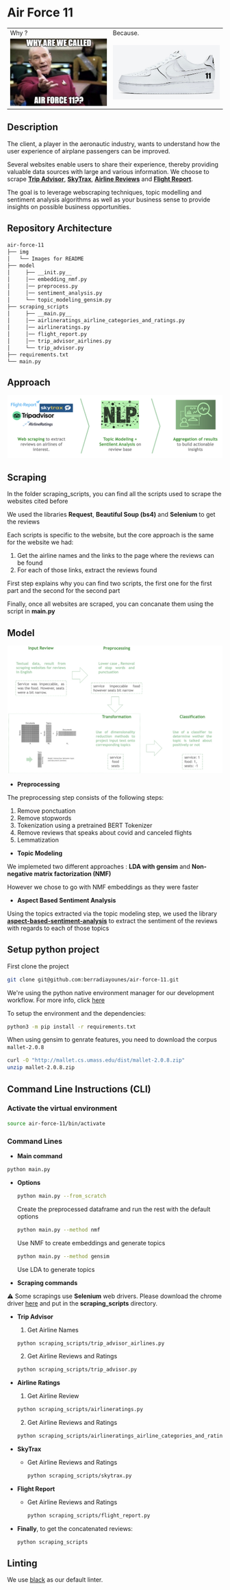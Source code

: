 # Air Force 11

<table>
  <tr>
    <td>Why ?</td>
     <td>Because.</td>
  </tr>
  <tr>
    <td><img src="img/Question.png" ></td>
    <td><img src="img/Air_Force_1.png" ></td>
  </tr>
 </table>

## Description 

The client, a player in the aeronautic industry, wants to understand how the user experience of airplane passengers can be improved. 

Several websites enable users to share their experience, thereby providing valuable data sources with large and various information. We choose to scrape **[Trip Advisor](https://www.tripadvisor.fr/Airlines)**, **[SkyTrax](https://www.airlinequality.com/review-pages/a-z-airline-reviews/)**, **[Airline Reviews](https://www.airlineratings.com/airline-passenger-reviews)** and **[Flight Report](https://flight-report.com/en/airline/)**.

The goal is to leverage webscraping techniques, topic modelling and sentiment analysis algorithms as well as your business sense to provide insights on possible business opportunities.

## Repository Architecture

```
air-force-11
├── img
│   └── Images for README
├── model
│     ├── __init.py__
│     │── embedding_nmf.py
│     │── preprocess.py
│     │── sentiment_analysis.py
│     └── topic_modeling_gensim.py
├── scraping_scripts
│     ├── __main.py__ 
│     │── airlineratings_airline_categories_and_ratings.py 
│     │── airlineratings.py
│     │── flight_report.py
│     │── trip_advisor_airlines.py
│     └── trip_advisor.py
├── requirements.txt
└── main.py
```

## Approach

<img src="img/approach.png">

## Scraping

In the folder scraping_scripts, you can find all the scripts used to scrape the websites cited before

We used the libraries **Request**, **Beautiful Soup (bs4)** and **Selenium** to get the reviews

Each scripts is specific to the website, but the core approach is the same for the website we had:

1. Get the airline names and the links to the page where the reviews can be found
2. For each of those links, extract the reviews found

First step explains why you can find two scripts, the first one for the first part and the second for the second part

Finally, once all websites are scraped, you can concanate them using the script in **__main__.py**

## Model 

<img src="img/model.png">

* **Preprocessing**

The preprocessing step consists of the following steps:
1. Remove ponctuation
2. Remove stopwords
3. Tokenization using a pretrained BERT Tokenizer
4. Remove reviews that speaks about covid and canceled flights
5. Lemmatization

* **Topic Modeling**

We implemeted two different approaches : **LDA with gensim** and **Non-negative matrix factorization (NMF)**

However we chose to go with NMF embeddings as they were faster

* **Aspect Based Sentiment Analysis**
 
Using the topics extracted via the topic modeling step, we used the library **[aspect-based-sentiment-analysis](https://pypi.org/project/aspect-based-sentiment-analysis/)** to extract the sentiment of the reviews with regards to each of those topics


## Setup python project

First clone the project

```bash
git clone git@github.com:berradiayounes/air-force-11.git
```

We're using the python native environment manager for our development workflow. 
For more info, click [here](https://packaging.python.org/guides/installing-using-pip-and-virtual-environments/)

To setup the environment and the dependencies:

```bash
python3 -m pip install -r requirements.txt
```

When using gensim to genrate features, you need to download the corpus `mallet-2.0.8`

```bash
curl -O "http://mallet.cs.umass.edu/dist/mallet-2.0.8.zip"
unzip mallet-2.0.8.zip 
```

## Command Line Instructions (CLI)

### Activate the virtual environment

```bash
source air-force-11/bin/activate
```

### Command Lines

* **Main command** 

```bash
python main.py
```

* **Options**

    ```bash
    python main.py --from_scratch 
    ```
   Create the preprocessed dataframe and run the rest with the default options

    ```bash
    python main.py --method nmf
    ```
    Use NMF to create embeddings and generate topics

    ```bash 
    python main.py --method gensim
    ```
    Use LDA to generate topics

* **Scraping commands**

:warning: Some scrapings use **Selenium** web drivers. Please download the chrome driver [here](https://chromedriver.chromium.org/downloads) and put in the **scraping_scripts** directory.

  * **Trip Advisor**

    1. Get Airline Names
    ```bash 
    python scraping_scripts/trip_advisor_airlines.py
    ```
    2. Get Airline Reviews and Ratings
    ```bash 
    python scraping_scripts/trip_advisor.py
    ```

  * **Airline Ratings**

      1. Get Airline Review
      ```bash 
      python scraping_scripts/airlineratings.py
      ```
      2. Get Airline Reviews and Ratings
      ```bash 
      python scraping_scripts/airlineratings_airline_categories_and_ratings.py
      ```
   * **SkyTrax**
      * Get Airline Reviews and Ratings
        ```bash
        python scraping_scripts/skytrax.py
        ```
  * **Flight Report**
      * Get Airline Reviews and Ratings
        ```bash
        python scraping_scripts/flight_report.py
        ```
  * **Finally**, to get the concatenated reviews:
    ```bash
    python scraping_scripts
    ```

## Linting

We use [black](https://github.com/psf/black) as our default linter.

 
